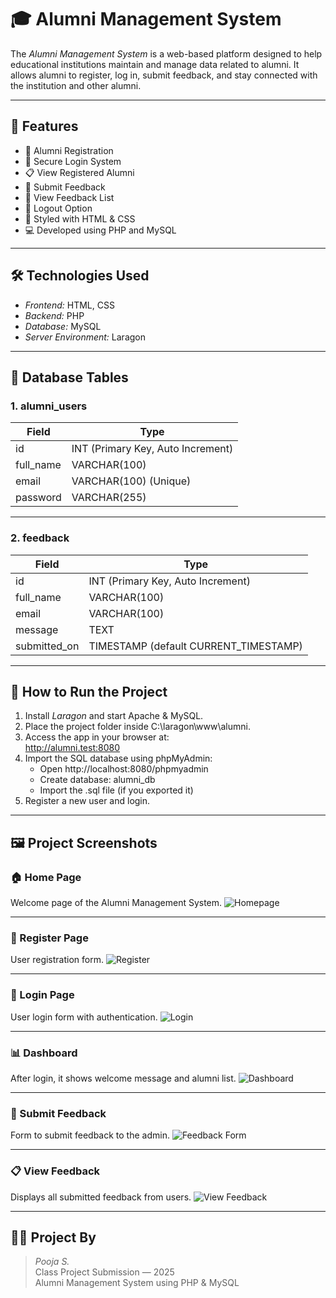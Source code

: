 # 🎓 Alumni Management System

The *Alumni Management System* is a web-based platform designed to help educational institutions maintain and manage data related to alumni. It allows alumni to register, log in, submit feedback, and stay connected with the institution and other alumni.

---

## 📁 Features

- 📝 Alumni Registration
- 🔐 Secure Login System
- 📋 View Registered Alumni
- 💬 Submit Feedback
- 🧾 View Feedback List
- 🚪 Logout Option
- 🎨 Styled with HTML & CSS
- 💻 Developed using PHP and MySQL

---

## 🛠 Technologies Used

- *Frontend:* HTML, CSS
- *Backend:* PHP
- *Database:* MySQL
- *Server Environment:* Laragon

---

## 🧱 Database Tables

### 1. alumni_users
| Field         | Type         |
|---------------|--------------|
| id            | INT (Primary Key, Auto Increment) |
| full_name     | VARCHAR(100) |
| email         | VARCHAR(100) (Unique) |
| password      | VARCHAR(255) |

---

### 2. feedback
| Field         | Type         |
|---------------|--------------|
| id            | INT (Primary Key, Auto Increment) |
| full_name     | VARCHAR(100) |
| email         | VARCHAR(100) |
| message       | TEXT         |
| submitted_on  | TIMESTAMP (default CURRENT_TIMESTAMP) |

---

## 🔐 How to Run the Project

1. Install *Laragon* and start Apache & MySQL.
2. Place the project folder inside C:\laragon\www\alumni.
3. Access the app in your browser at:  
   http://alumni.test:8080
4. Import the SQL database using phpMyAdmin:
   - Open http://localhost:8080/phpmyadmin
   - Create database: alumni_db
   - Import the .sql file (if you exported it)
5. Register a new user and login.

---

## 🖼 Project Screenshots

### 🏠 Home Page
Welcome page of the Alumni Management System.
![Homepage](homepage.png)

---

### 📝 Register Page
User registration form.
![Register](register.png)

---

### 🔐 Login Page
User login form with authentication.
![Login](login.png)

---

### 📊 Dashboard
After login, it shows welcome message and alumni list.
![Dashboard](dashboard.png)

---

### 💬 Submit Feedback
Form to submit feedback to the admin.
![Feedback Form](feedback_form.png)

---

### 📋 View Feedback
Displays all submitted feedback from users.
![View Feedback](view_feedback.png)

---

## 👩‍💻 Project By

> *Pooja S.*  
> Class Project Submission — 2025  
> Alumni Management System using PHP & MySQL
